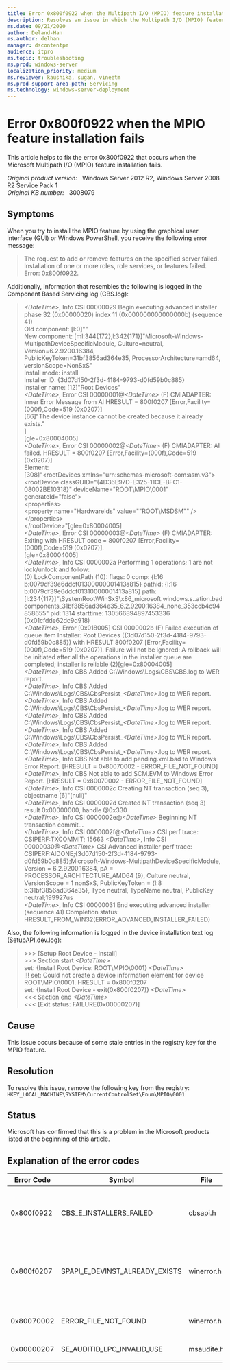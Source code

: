 ```yaml
---
title: Error 0x800f0922 when the Multipath I/O (MPIO) feature installation fails
description: Resolves an issue in which the Multipath I/O (MPIO) feature installation fails.
ms.date: 09/21/2020
author: Deland-Han
ms.author: delhan 
manager: dscontentpm
audience: itpro
ms.topic: troubleshooting
ms.prod: windows-server
localization_priority: medium
ms.reviewer: kaushika, sugan, vineetm
ms.prod-support-area-path: Servicing
ms.technology: windows-server-deployment
---
```

# Error 0x800f0922 when the MPIO feature installation fails

This article helps to fix the error 0x800f0922 that occurs when the Microsoft Multipath I/O (MPIO) feature installation fails.

_Original product version:_ &nbsp; Windows Server 2012 R2, Windows Server 2008 R2 Service Pack 1  
_Original KB number:_ &nbsp; 3008079

## Symptoms

When you try to install the MPIO feature by using the graphical user interface (GUI) or Windows PowerShell, you receive the following error message:
  
> The request to add or remove features on the specified server failed.  
Installation of one or more roles, role services, or features failed. Error: 0x800f0922.

Additionally, information that resembles the following is logged in the Component Based Servicing log (CBS.log):
  
> *\<DateTime>*, Info CSI 00000029 Begin executing advanced installer phase 32 (0x00000020) index 11 (0x000000000000000b) (sequence 41)  
Old component: [l:0]""  
New component: [ml:344{172},l:342{171}]"Microsoft-Windows-MultipathDeviceSpecificModule, Culture=neutral, Version=6.2.9200.16384,  
PublicKeyToken=31bf3856ad364e35, ProcessorArchitecture=amd64, versionScope=NonSxS"  
Install mode: install  
Installer ID: {3d07d150-2f3d-4184-9793-d0fd59b0c885}  
Installer name: [12]"Root Devices"  
*\<DateTime>*, Error CSI 00000001@*\<DateTime>* (F) CMIADAPTER: Inner Error Message from AI HRESULT = 800f0207 [Error,Facility=(000f),Code=519 (0x0207)]  
[66]"The device instance cannot be created because it already exists."  
]  
[gle=0x80004005]  
*\<DateTime>*, Error CSI 00000002@*\<DateTime>* (F) CMIADAPTER: AI failed. HRESULT = 800f0207 [Error,Facility=(000f),Code=519 (0x0207)]  
Element:  
[308]"\<rootDevices xmlns="urn:schemas-microsoft-com:asm.v3">  
\<rootDevice classGUID="{4D36E97D-E325-11CE-BFC1-08002BE10318}" deviceName="ROOT\MPIO\0001" generateId="false">  
\<properties>  
\<property name="HardwareIds" value="&quot;ROOT\MSDSM&quot;" />  
\</properties>  
\</rootDevice></rootDevices>"[gle=0x80004005]  
*\<DateTime>*, Error CSI 00000003@*\<DateTime>* (F) CMIADAPTER: Exiting with HRESULT code = 800f0207 [Error,Facility=(000f),Code=519 (0x0207)].  
[gle=0x80004005]  
*\<DateTime>*, Info CSI 0000002a Performing 1 operations; 1 are not lock/unlock and follow:  
(0) LockComponentPath (10): flags: 0 comp: {l:16 b:0079df39e6ddcf01300000001413a815} pathid: {l:16 b:0079df39e6ddcf01310000001413a815} path:  
[l:234{117}]"\SystemRoot\WinSxS\x86_microsoft.windows.s..ation.badcomponents_31bf3856ad364e35_6.2.9200.16384_none_353ccb4c94858655" pid: 1314  starttime: 130566894897453336 (0x01cfdde62dc9d918)  
*\<DateTime>*, Error [0x018005] CSI 0000002b (F) Failed execution of queue item Installer: Root Devices ({3d07d150-2f3d-4184-9793-d0fd59b0c885}) with HRESULT 800f0207 [Error,Facility=(000f),Code=519 (0x0207)]. Failure will not be ignored: A rollback will be initiated after all the operations in the installer queue are completed; installer is reliable (2)[gle=0x80004005]  
*\<DateTime>*, Info CBS Added C:\Windows\Logs\CBS\CBS.log to WER report.  
*\<DateTime>*, Info CBS Added C:\Windows\Logs\CBS\CbsPersist_*\<DateTime>*.log to WER report.  
*\<DateTime>*, Info CBS Added C:\Windows\Logs\CBS\CbsPersist_*\<DateTime>*.log to WER report.  
*\<DateTime>*, Info CBS Added C:\Windows\Logs\CBS\CbsPersist_*\<DateTime>*.log to WER report.  
*\<DateTime>*, Info CBS Added C:\Windows\Logs\CBS\CbsPersist_*\<DateTime>*.log to WER report.  
*\<DateTime>*, Info CBS Added C:\Windows\Logs\CBS\CbsPersist_*\<DateTime>*.log to WER report.  
*\<DateTime>*, Info CBS Not able to add pending.xml.bad to Windows Error Report. [HRESULT = 0x80070002 - ERROR_FILE_NOT_FOUND]  
*\<DateTime>*, Info CBS Not able to add SCM.EVM to Windows Error Report. [HRESULT = 0x80070002 - ERROR_FILE_NOT_FOUND]  
*\<DateTime>*, Info CSI 0000002c Creating NT transaction (seq 3), objectname [6]"(null)"  
*\<DateTime>*, Info CSI 0000002d Created NT transaction (seq 3) result 0x00000000, handle @0x330  
*\<DateTime>*, Info CSI 0000002e@*\<DateTime>* Beginning NT transaction commit...  
*\<DateTime>*, Info CSI 0000002f@*\<DateTime>* CSI perf trace:  
CSIPERF:TXCOMMIT; 15663
*\<DateTime>*, Info CSI 00000030@*\<DateTime>* CSI Advanced installer perf trace:  
CSIPERF:AIDONE;{3d07d150-2f3d-4184-9793-d0fd59b0c885};Microsoft-Windows-MultipathDeviceSpecificModule, Version = 6.2.9200.16384, pA = PROCESSOR_ARCHITECTURE_AMD64 (9), Culture neutral, VersionScope = 1 nonSxS, PublicKeyToken = {l:8 b:31bf3856ad364e35}, Type neutral, TypeName neutral, PublicKey neutral;199927us  
*\<DateTime>*, Info CSI 00000031 End executing advanced installer (sequence 41)
Completion status: HRESULT_FROM_WIN32(ERROR_ADVANCED_INSTALLER_FAILED)  

Also, the following information is logged in the device installation text log (SetupAPI.dev.log):

>\>>> [Setup Root Device - Install]  
\>>> Section start *\<DateTime>*  
set: {Install Root Device: ROOT\MPIO\0001} *\<DateTime>*  
!!! set: Could not create a device information element for device ROOT\MPIO\0001. HRESULT = 0x800f0207  
set: {Install Root Device - exit(0x800f0207)} *\<DateTime>*  
\<<< Section end *\<DateTime>*  
\<<< [Exit status: FAILURE(0x00000207)]

## Cause

This issue occurs because of some stale entries in the registry key for the MPIO feature.

## Resolution

To resolve this issue, remove the following key from the registry:  
`HKEY_LOCAL_MACHINE\SYSTEM\CurrentControlSet\Enum\MPIO\0001`

## Status

Microsoft has confirmed that this is a problem in the Microsoft products listed at the beginning of this article.

## Explanation of the error codes

|Error Code|Symbol|File|Description|
|---|---|---|---|
|0x800f0922|CBS_E_INSTALLERS_FAILED|cbsapi.h|Processing advanced installers and generic commands failed.|
|0x800f0207|SPAPI_E_DEVINST_ALREADY_EXISTS|winerror.h|The device instance cannot be created because it already exists.|
|0x80070002|ERROR_FILE_NOT_FOUND|winerror.h|The system cannot find the file specified.|
|0x00000207|SE_AUDITID_LPC_INVALID_USE|msaudite.h|Invalid use of LPC port.|
|||||
